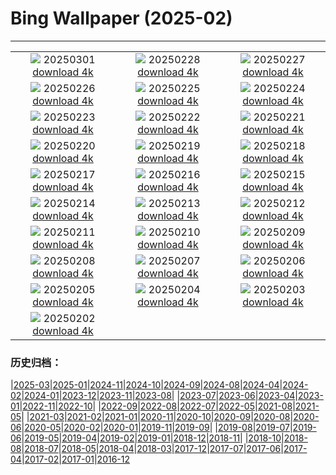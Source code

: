 # Bing Wallpaper (2025-02)
**************
| | | |
| :----: | :----: | :----: |
| ![](https://www.bing.com/th?id=OHR.BhutanMonastery_EN-US2804780711_1920x1080.jpg) 20250301 [download 4k](https://www.bing.com/th?id=OHR.BhutanMonastery_EN-US2804780711_UHD.jpg) | ![](https://www.bing.com/th?id=OHR.PolarCub_EN-US2740470421_1920x1080.jpg) 20250228 [download 4k](https://www.bing.com/th?id=OHR.PolarCub_EN-US2740470421_UHD.jpg) | ![](https://www.bing.com/th?id=OHR.ArgyllStalker_EN-US2452683665_1920x1080.jpg) 20250227 [download 4k](https://www.bing.com/th?id=OHR.ArgyllStalker_EN-US2452683665_UHD.jpg) |
| ![](https://www.bing.com/th?id=OHR.BryceHoodoos_EN-US2334649046_1920x1080.jpg) 20250226 [download 4k](https://www.bing.com/th?id=OHR.BryceHoodoos_EN-US2334649046_UHD.jpg) | ![](https://www.bing.com/th?id=OHR.GiantCuttlefish_EN-US2276053377_1920x1080.jpg) 20250225 [download 4k](https://www.bing.com/th?id=OHR.GiantCuttlefish_EN-US2276053377_UHD.jpg) | ![](https://www.bing.com/th?id=OHR.MtFujiSunrise_EN-US2218385739_1920x1080.jpg) 20250224 [download 4k](https://www.bing.com/th?id=OHR.MtFujiSunrise_EN-US2218385739_UHD.jpg) |
| ![](https://www.bing.com/th?id=OHR.StLouisArch_EN-US1920417205_1920x1080.jpg) 20250223 [download 4k](https://www.bing.com/th?id=OHR.StLouisArch_EN-US1920417205_UHD.jpg) | ![](https://www.bing.com/th?id=OHR.ChampakaSarasi_EN-US0671131929_1920x1080.jpg) 20250222 [download 4k](https://www.bing.com/th?id=OHR.ChampakaSarasi_EN-US0671131929_UHD.jpg) | ![](https://www.bing.com/th?id=OHR.AdamsYosemite_EN-US7924059397_1920x1080.jpg) 20250221 [download 4k](https://www.bing.com/th?id=OHR.AdamsYosemite_EN-US7924059397_UHD.jpg) |
| ![](https://www.bing.com/th?id=OHR.IceHoleOtter_EN-US7859051687_1920x1080.jpg) 20250220 [download 4k](https://www.bing.com/th?id=OHR.IceHoleOtter_EN-US7859051687_UHD.jpg) | ![](https://www.bing.com/th?id=OHR.BlueBelize_EN-US7787222240_1920x1080.jpg) 20250219 [download 4k](https://www.bing.com/th?id=OHR.BlueBelize_EN-US7787222240_UHD.jpg) | ![](https://www.bing.com/th?id=OHR.LincolnSunrise_EN-US7725604655_1920x1080.jpg) 20250218 [download 4k](https://www.bing.com/th?id=OHR.LincolnSunrise_EN-US7725604655_UHD.jpg) |
| ![](https://www.bing.com/th?id=OHR.HumpbackMother_EN-US8033380725_1920x1080.jpg) 20250217 [download 4k](https://www.bing.com/th?id=OHR.HumpbackMother_EN-US8033380725_UHD.jpg) | ![](https://www.bing.com/th?id=OHR.Misotsuchi2025_EN-US8130053956_1920x1080.jpg) 20250216 [download 4k](https://www.bing.com/th?id=OHR.Misotsuchi2025_EN-US8130053956_UHD.jpg) | ![](https://www.bing.com/th?id=OHR.PenguinLove_EN-US7515315710_1920x1080.jpg) 20250215 [download 4k](https://www.bing.com/th?id=OHR.PenguinLove_EN-US7515315710_UHD.jpg) |
| ![](https://www.bing.com/th?id=OHR.LakeTyrrell_EN-US7326346900_1920x1080.jpg) 20250214 [download 4k](https://www.bing.com/th?id=OHR.LakeTyrrell_EN-US7326346900_UHD.jpg) | ![](https://www.bing.com/th?id=OHR.GalapagosIguana_EN-US6976814194_1920x1080.jpg) 20250213 [download 4k](https://www.bing.com/th?id=OHR.GalapagosIguana_EN-US6976814194_UHD.jpg) | ![](https://www.bing.com/th?id=OHR.YungangGrottoes_EN-US6896904893_1920x1080.jpg) 20250212 [download 4k](https://www.bing.com/th?id=OHR.YungangGrottoes_EN-US6896904893_UHD.jpg) |
| ![](https://www.bing.com/th?id=OHR.UmbrellaDay_EN-US6816351187_1920x1080.jpg) 20250211 [download 4k](https://www.bing.com/th?id=OHR.UmbrellaDay_EN-US6816351187_UHD.jpg) | ![](https://www.bing.com/th?id=OHR.AlstromPoint_EN-US6746094430_1920x1080.jpg) 20250210 [download 4k](https://www.bing.com/th?id=OHR.AlstromPoint_EN-US6746094430_UHD.jpg) | ![](https://www.bing.com/th?id=OHR.SnowySvaneti_EN-US6546788330_1920x1080.jpg) 20250209 [download 4k](https://www.bing.com/th?id=OHR.SnowySvaneti_EN-US6546788330_UHD.jpg) |
| ![](https://www.bing.com/th?id=OHR.BlueNorway_EN-US6457602567_1920x1080.jpg) 20250208 [download 4k](https://www.bing.com/th?id=OHR.BlueNorway_EN-US6457602567_UHD.jpg) | ![](https://www.bing.com/th?id=OHR.WhararikiBeach_EN-US3505877495_1920x1080.jpg) 20250207 [download 4k](https://www.bing.com/th?id=OHR.WhararikiBeach_EN-US3505877495_UHD.jpg) | ![](https://www.bing.com/th?id=OHR.ScottishSheep_EN-US3449526052_1920x1080.jpg) 20250206 [download 4k](https://www.bing.com/th?id=OHR.ScottishSheep_EN-US3449526052_UHD.jpg) |
| ![](https://www.bing.com/th?id=OHR.GoldenBridge_EN-US3362533203_1920x1080.jpg) 20250205 [download 4k](https://www.bing.com/th?id=OHR.GoldenBridge_EN-US3362533203_UHD.jpg) | ![](https://www.bing.com/th?id=OHR.RibbleheadViaduct_EN-US0244245382_1920x1080.jpg) 20250204 [download 4k](https://www.bing.com/th?id=OHR.RibbleheadViaduct_EN-US0244245382_UHD.jpg) | ![](https://www.bing.com/th?id=OHR.AustriaMarmot_EN-US0012248153_1920x1080.jpg) 20250203 [download 4k](https://www.bing.com/th?id=OHR.AustriaMarmot_EN-US0012248153_UHD.jpg) |
| ![](https://www.bing.com/th?id=OHR.AfricanMuseumDC_EN-US9749048351_1920x1080.jpg) 20250202 [download 4k](https://www.bing.com/th?id=OHR.AfricanMuseumDC_EN-US9749048351_UHD.jpg) |  |  |

### 历史归档：

|[2025-03](bing/2025-03/2025-03.md)|[2025-01](bing/2025-01/2025-01.md)|[2024-11](bing/2024-11/2024-11.md)|[2024-10](bing/2024-10/2024-10.md)|[2024-09](bing/2024-09/2024-09.md)|[2024-08](bing/2024-08/2024-08.md)|[2024-04](bing/2024-04/2024-04.md)|[2024-02](bing/2024-02/2024-02.md)|[2024-01](bing/2024-01/2024-01.md)|[2023-12](bing/2023-12/2023-12.md)|[2023-11](bing/2023-11/2023-11.md)|[2023-08](bing/2023-08/2023-08.md)|
|[2023-07](bing/2023-07/2023-07.md)|[2023-06](bing/2023-06/2023-06.md)|[2023-04](bing/2023-04/2023-04.md)|[2023-01](bing/2023-01/2023-01.md)|[2022-11](bing/2022-11/2022-11.md)|[2022-10](bing/2022-10/2022-10.md)|
|[2022-09](bing/2022-09/2022-09.md)|[2022-08](bing/2022-08/2022-08.md)|[2022-07](bing/2022-07/2022-07.md)|[2022-05](bing/2022-05/2022-05.md)|[2021-08](bing/2021-08/2021-08.md)|[2021-05](bing/2021-05/2021-05.md)|
|[2021-03](bing/2021-03/2021-03.md)|[2021-02](bing/2021-02/2021-02.md)|[2021-01](bing/2021-01/2021-01.md)|[2020-11](bing/2020-11/2020-11.md)|[2020-10](bing/2020-10/2020-10.md)|[2020-09](bing/2020-09/2020-09.md)|[2020-08](bing/2020-08/2020-08.md)|[2020-06](bing/2020-06/2020-06.md)|[2020-05](bing/2020-05/2020-05.md)|[2020-02](bing/2020-02/2020-02.md)|[2020-01](bing/2020-01/2020-01.md)|[2019-11](bing/2019-11/2019-11.md)|[2019-09](bing/2019-09/2019-09.md)|
|[2019-08](bing/2019-08/2019-08.md)|[2019-07](bing/2019-07/2019-07.md)|[2019-06](bing/2019-06/2019-06.md)|[2019-05](bing/2019-05/2019-05.md)|[2019-04](bing/2019-04/2019-04.md)|[2019-02](bing/2019-02/2019-02.md)|[2019-01](bing/2019-01/2019-01.md)|[2018-12](bing/2018-12/2018-12.md)|[2018-11](bing/2018-11/2018-11.md)|
|[2018-10](bing/2018-10/2018-10.md)|[2018-08](bing/2018-08/2018-08.md)|[2018-07](bing/2018-07/2018-07.md)|[2018-05](bing/2018-05/2018-05.md)|[2018-04](bing/2018-04/2018-04.md)|[2018-03](bing/2018-03/2018-03.md)|[2017-12](bing/2017-12/2017-12.md)|[2017-07](bing/2017-07/2017-07.md)|[2017-06](bing/2017-06/2017-06.md)|[2017-04](bing/2017-04/2017-04.md)|[2017-02](bing/2017-02/2017-02.md)|[2017-01](bing/2017-01/2017-01.md)|[2016-12](bing/2016-12/2016-12.md)